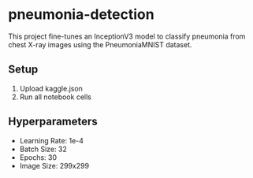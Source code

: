# pneumonia-detection
This project fine-tunes an InceptionV3 model to classify pneumonia from chest X-ray images using the PneumoniaMNIST dataset.

## Setup
1. Upload kaggle.json
2. Run all notebook cells

## Hyperparameters
- Learning Rate: 1e-4
- Batch Size: 32
- Epochs: 30
- Image Size: 299x299
